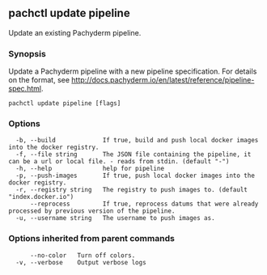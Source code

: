 ## pachctl update pipeline

Update an existing Pachyderm pipeline.

### Synopsis

Update a Pachyderm pipeline with a new pipeline specification. For details on the format, see http://docs.pachyderm.io/en/latest/reference/pipeline-spec.html.

```
pachctl update pipeline [flags]
```

### Options

```
  -b, --build             If true, build and push local docker images into the docker registry.
  -f, --file string       The JSON file containing the pipeline, it can be a url or local file. - reads from stdin. (default "-")
  -h, --help              help for pipeline
  -p, --push-images       If true, push local docker images into the docker registry.
  -r, --registry string   The registry to push images to. (default "index.docker.io")
      --reprocess         If true, reprocess datums that were already processed by previous version of the pipeline.
  -u, --username string   The username to push images as.
```

### Options inherited from parent commands

```
      --no-color   Turn off colors.
  -v, --verbose    Output verbose logs
```

